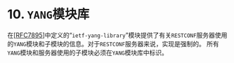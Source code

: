 # 10. `YANG`模块库

在[[RFC7895](https://tools.ietf.org/html/rfc7895)]中定义的“`ietf-yang-library`”模块提供了有关`RESTCONF`服务器使用的`YANG`模块和子模块的信息。对于`RESTCONF`服务器来说，实现是强制的。 所有`YANG`模块和服务器使用的子模块必须在`YANG`模块库中标识。
